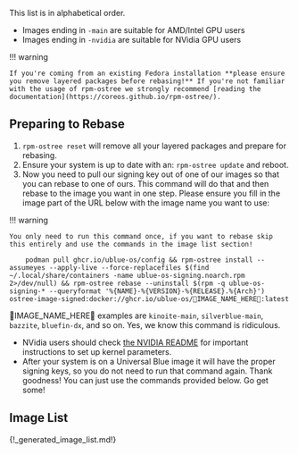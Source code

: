 This list is in alphabetical order. 

- Images ending in `-main` are suitable for AMD/Intel GPU users
- Images ending in `-nvidia` are suitable for NVidia GPU users

!!! warning

    If you're coming from an existing Fedora installation **please ensure you remove layered packages before rebasing!** If you're not familiar with the usage of rpm-ostree we strongly recommend [reading the documentation](https://coreos.github.io/rpm-ostree/).

## Preparing to Rebase 

1. `rpm-ostree reset` will remove all your layered packages and prepare for rebasing.
2. Ensure your system is up to date with an: `rpm-ostree update` and reboot. 
3. Now you need to pull our signing key out of one of our images so that you can rebase to one of ours. This command will do that and then rebase to the image you want in one step. Please ensure you fill in the image part of the URL below with the image name you want to use:

!!! warning

    You only need to run this command once, if you want to rebase skip this entirely and use the commands in the image list section!

        podman pull ghcr.io/ublue-os/config && rpm-ostree install --assumeyes --apply-live --force-replacefiles $(find ~/.local/share/containers -name ublue-os-signing.noarch.rpm 2>/dev/null) && rpm-ostree rebase --uninstall $(rpm -q ublue-os-signing-* --queryformat '%{NAME}-%{VERSION}-%{RELEASE}.%{Arch}') ostree-image-signed:docker://ghcr.io/ublue-os/🚨IMAGE_NAME_HERE🚨:latest

🚨IMAGE_NAME_HERE🚨 examples are `kinoite-main`, `silverblue-main`, `bazzite`, `bluefin-dx`, and so on. Yes, we know this command is ridiculous. 

- NVidia users should check [the NVIDIA README](https://universal-blue.org/images/nvidia/) for important instructions to set up kernel parameters.
- After your system is on a Universal Blue image it will have the proper signing keys, so you do not need to run that command again. Thank goodness! You can just use the commands provided below. Go get some!
   
## Image List

{!_generated_image_list.md!}
